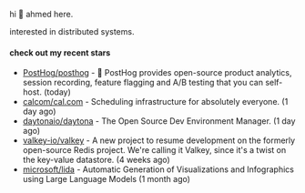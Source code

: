 hi 👋 ahmed here.

interested in distributed systems.

#### check out my recent stars

- [PostHog/posthog](https://github.com/PostHog/posthog) - 🦔 PostHog provides open-source product analytics, session recording, feature flagging and A/B testing that you can self-host. (today)
- [calcom/cal.com](https://github.com/calcom/cal.com) - Scheduling infrastructure for absolutely everyone. (1 day ago)
- [daytonaio/daytona](https://github.com/daytonaio/daytona) - The Open Source Dev Environment Manager. (1 day ago)
- [valkey-io/valkey](https://github.com/valkey-io/valkey) - A new project to resume development on the formerly open-source Redis project. We&#39;re calling it Valkey, since it&#39;s a twist on the key-value datastore. (4 weeks ago)
- [microsoft/lida](https://github.com/microsoft/lida) - Automatic Generation of Visualizations and Infographics using Large Language Models (1 month ago)

